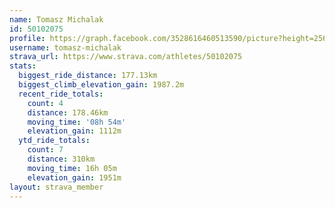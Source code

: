 ```yaml
---
name: Tomasz Michalak
id: 50102075
profile: https://graph.facebook.com/3528616460513590/picture?height=256&width=256
username: tomasz-michalak
strava_url: https://www.strava.com/athletes/50102075
stats:
  biggest_ride_distance: 177.13km
  biggest_climb_elevation_gain: 1987.2m
  recent_ride_totals:
    count: 4
    distance: 178.46km
    moving_time: '08h 54m'
    elevation_gain: 1112m
  ytd_ride_totals:
    count: 7
    distance: 310km
    moving_time: 16h 05m
    elevation_gain: 1951m
layout: strava_member
--- 
```

